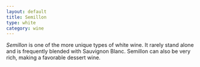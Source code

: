 ```yaml
---
layout: default
title: Semillon  
type: white
category: wine
---
```


*Semillon* is one of the more unique types of white wine. It rarely stand alone and is frequently blended with Sauvignon Blanc. Semillon can also be very rich, making a favorable dessert wine.
